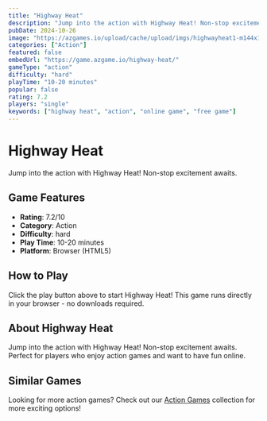 ```yaml
---
title: "Highway Heat"
description: "Jump into the action with Highway Heat! Non-stop excitement awaits."
pubDate: 2024-10-26
image: "https://azgames.io/upload/cache/upload/imgs/highwayheat1-m144x144.webp"
categories: ["Action"]
featured: false
embedUrl: "https://game.azgame.io/highway-heat/"
gameType: "action"
difficulty: "hard"
playTime: "10-20 minutes"
popular: false
rating: 7.2
players: "single"
keywords: ["highway heat", "action", "online game", "free game"]
---
```


# Highway Heat

Jump into the action with Highway Heat! Non-stop excitement awaits.

## Game Features

- **Rating**: 7.2/10
- **Category**: Action
- **Difficulty**: hard
- **Play Time**: 10-20 minutes
- **Platform**: Browser (HTML5)

## How to Play

Click the play button above to start Highway Heat! This game runs directly in your browser - no downloads required.

## About Highway Heat

Jump into the action with Highway Heat! Non-stop excitement awaits. Perfect for players who enjoy action games and want to have fun online.

## Similar Games

Looking for more action games? Check out our [Action Games](/categories/action) collection for more exciting options!
